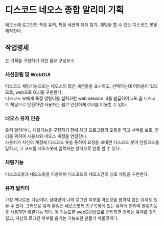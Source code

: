 # 디스코드 네오스 종합 알리미 기획  
네오스에 로그인한 특정 유저, 특정 세션의 유저 참가, 채팅을 할 수 있는 디스코드 봇을 제작한다.  

## 작업명세  
본 기획을 구현하기 위한 필요 구성요소  

### 세션알림 및 WebGUI
디스코드 체팅기능으로는 네오스의 많은 세션들을 표시하고, 선택하는데 어려움이 있으므로, web으로 GUI를 구현한다.  
디스코드 봇에게 특정 명령어를 입력하면 web session id를 발급하여 URL을 디스코드 체팅으로 반환하면 사용자는 쉽고 안전하게 GUI를 이용할 수 있다.  

### 네오스 유저 인증
유저 알리미나, 체팅기능을 구현하기 전에 해당 프로그램의 오용을 막고 서버를 보호, 관리를 위하여 사용자와 네오스 계정을 연결한다.  
사용자가 자신의 계정에 디스코드 봇을 통하여 요청을 보내면 디스코드 봇이 인증코드를 답하고, 그 코드를 네오스봇에 입력하는 방식으로 인증 할 수 있다.  

### 채팅기능
디스코드봇과 네오스봇을 이용하여 디스코드와 네오스간의 상호 채팅을 구현한다.  

### 유저 알리미
가장 까다로운 기능이다. 상대방이 나의 로그인 여부를 아는것을 원하지 않는 유저도 있을 수 있다. 그러므로 유저 알림은 네오스봇의 친구목록에 있는 유저에 한하여 알림기능을 사용하면 해결가능 하다.  이 기능또한 webGUI상으로 관리하면 원하는 유저를 찾기 쉽고, 자신의 로그인 여부를 숨기는 기능또한 만들기 쉬울것이다.  
